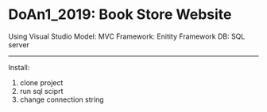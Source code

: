 # DoAn1_2019: Book Store Website 

Using Visual Studio
Model: MVC
Framework: Enitity Framework
DB: SQL server

------------------------------------
Install:
1. clone project
2. run sql sciprt
3. change connection string
